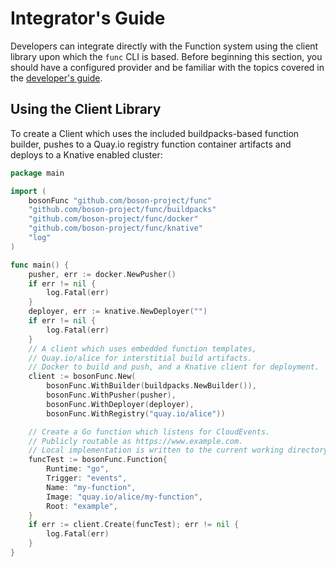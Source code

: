 # Integrator's Guide

Developers can integrate directly with the Function system using the client library upon which the `func` CLI is based.  Before beginning this section, you should have a configured provider and be familiar with the topics covered in the [developer's guide](developers_guide.md).

## Using the Client Library

To create a Client which uses the included buildpacks-based function builder, pushes to a Quay.io registry function container artifacts and deploys to a Knative enabled cluster: 
```go
package main

import (
	bosonFunc "github.com/boson-project/func"
	"github.com/boson-project/func/buildpacks"
	"github.com/boson-project/func/docker"
	"github.com/boson-project/func/knative"
	"log"
)

func main() {
	pusher, err := docker.NewPusher()
	if err != nil {
		log.Fatal(err)
	}
	deployer, err := knative.NewDeployer("")
	if err != nil {
		log.Fatal(err)
	}
	// A client which uses embedded function templates,
	// Quay.io/alice for interstitial build artifacts.
	// Docker to build and push, and a Knative client for deployment.
	client := bosonFunc.New(
		bosonFunc.WithBuilder(buildpacks.NewBuilder()),
		bosonFunc.WithPusher(pusher),
		bosonFunc.WithDeployer(deployer),
		bosonFunc.WithRegistry("quay.io/alice"))

	// Create a Go function which listens for CloudEvents.
	// Publicly routable as https://www.example.com.
	// Local implementation is written to the current working directory.
	funcTest := bosonFunc.Function{
		Runtime: "go",
		Trigger: "events",
		Name: "my-function",
		Image: "quay.io/alice/my-function",
		Root: "example",
	}
	if err := client.Create(funcTest); err != nil {
		log.Fatal(err)
	}
}
```



